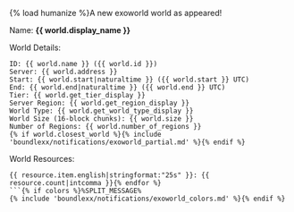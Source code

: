 {% load humanize %}A new exoworld world as appeared!

Name: **{{ world.display_name }}**

World Details:
```
ID: {{ world.name }} ({{ world.id }})
Server: {{ world.address }}
Start: {{ world.start|naturaltime }} ({{ world.start }} UTC)
End: {{ world.end|naturaltime }} ({{ world.end }} UTC)
Tier: {{ world.get_tier_display }}
Server Region: {{ world.get_region_display }}
World Type: {{ world.get_world_type_display }}
World Size (16-block chunks): {{ world.size }}
Number of Regions: {{ world.number_of_regions }}
{% if world.closest_world %}{% include 'boundlexx/notifications/exoworld_partial.md' %}{% endif %}
```

World Resources:
```{% for resource in resources %}
{{ resource.item.english|stringformat:"25s" }}: {{ resource.count|intcomma }}{% endfor %}
```{% if colors %}%SPLIT_MESSAGE%
{% include 'boundlexx/notifications/exoworld_colors.md' %}{% endif %}
